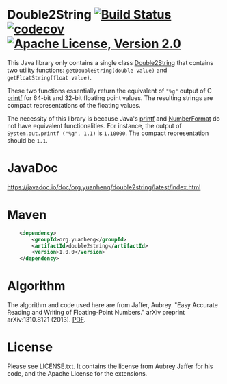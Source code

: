 # Double2String [![Build Status](https://circleci.com/gh/coconut2015/double2string.svg?style=shield)](https://app.circleci.com/pipelines/github/coconut2015/double2string)[![codecov](https://codecov.io/gh/coconut2015/double2string/branch/master/graph/badge.svg?token=fNdJPszCMB)](https://codecov.io/gh/coconut2015/double2string)[![Apache License, Version 2.0](https://img.shields.io/badge/license-Apache--2.0-blue.svg)](http://www.apache.org/licenses/LICENSE-2.0)

This Java library only contains a single class
[Double2String](https://javadoc.io/static/org.yuanheng/double2string/1.0.0/org/yuanheng/double2string/Double2String.html)
that contains two utility functions:
``getDoubleString(double value)`` and ``getFloatString(float value)``.

These two functions essentially return the equivalent of ``"%g"`` output of
C [printf](https://www.cplusplus.com/reference/cstdio/printf/) for 64-bit
and 32-bit floating point values.  The resulting strings are compact
representations of the floating values.

The necessity of this library is because Java's
[printf](https://docs.oracle.com/javase/8/docs/api/java/util/Formatter.html#syntax)
and
[NumberFormat](https://docs.oracle.com/javase/8/docs/api/java/text/NumberFormat.html)
do not have equivalent functionalities.  For instance, the output of
``System.out.printf ("%g", 1.1)`` is ``1.10000``.  The compact representation
should be ``1.1``.

# JavaDoc

https://javadoc.io/doc/org.yuanheng/double2string/latest/index.html

# Maven

```xml
	<dependency>
		<groupId>org.yuanheng</groupId>
		<artifactId>double2string</artifactId>
		<version>1.0.0</version>
	</dependency>
```

# Algorithm

The algorithm and code used here are from
Jaffer, Aubrey. "Easy Accurate Reading and Writing of Floating-Point
Numbers." arXiv preprint arXiv:1310.8121 (2013). [PDF](https://arxiv.org/pdf/1310.8121.pdf).

# License

Please see LICENSE.txt.  It contains the license from Aubrey Jaffer
for his code, and the Apache License for the extensions.
